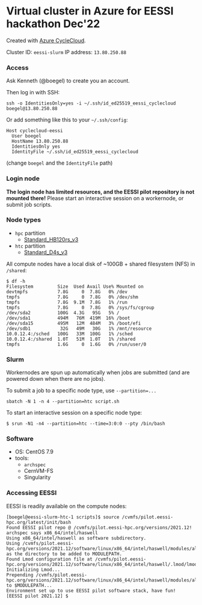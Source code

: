 # Virtual cluster in Azure for EESSI hackathon Dec'22

Created with [Azure CycleCloud](https://learn.microsoft.com/en-us/azure/cyclecloud/overview).

Cluster ID: ``eessi-slurm``
IP address: ``13.80.250.88``

### Access

Ask Kenneth (@boegel) to create you an account.

Then log in with SSH:

```
ssh -o IdentitiesOnly=yes -i ~/.ssh/id_ed25519_eessi_cyclecloud boegel@13.80.250.88
```

Or add something like this to your ``~/.ssh/config``:

```
Host cyclecloud-eessi
  User boegel
  HostName 13.80.250.88
  IdentitiesOnly yes
  IdentityFile ~/.ssh/id_ed25519_eessi_cyclecloud
```

(change `boegel` and the `IdentityFile` path)

### Login node

**The login node has limited resources, and the EESSI pilot repository is not mounted there!**
Please start an interactive session on a workernode, or submit job scripts.

### Node types

* ``hpc`` partition
  * [Standard_HB120rs_v3](https://learn.microsoft.com/en-us/azure/virtual-machines/workloads/hpc/hbv3-series-overview)
* ``htc`` partition
  * [Standard_D4s_v3](https://learn.microsoft.com/en-us/azure/virtual-machines/dv3-dsv3-series#dsv3-series)

All compute nodes have a local disk of ~100GB + shared filesystem (NFS) in ``/shared``:

```
$ df -h
Filesystem         Size  Used Avail Use% Mounted on
devtmpfs           7.8G     0  7.8G   0% /dev
tmpfs              7.8G     0  7.8G   0% /dev/shm
tmpfs              7.8G  9.1M  7.8G   1% /run
tmpfs              7.8G     0  7.8G   0% /sys/fs/cgroup
/dev/sda2          100G  4.3G   95G   5% /
/dev/sda1          494M   76M  419M  16% /boot
/dev/sda15         495M   12M  484M   3% /boot/efi
/dev/sdb1           32G   49M   30G   1% /mnt/resource
10.0.12.4:/sched   100G   33M  100G   1% /sched
10.0.12.4:/shared  1.0T   51M  1.0T   1% /shared
tmpfs              1.6G     0  1.6G   0% /run/user/0
```

### Slurm

Workernodes are spun up automatically when jobs are submitted (and are powered down when there are no jobs).

To submit a job to a specific node type, use ``--partition=...``

```
sbatch -N 1 -n 4 --partition=htc script.sh
```

To start an interactive session on a specific node type:

```
$ srun -N1 -n4 --partition=htc --time=3:0:0 --pty /bin/bash
```

### Software

* OS: CentOS 7.9
* tools:
  * ``archspec``
  * CernVM-FS
  * Singularity

### Accessing EESSI

EESSI is readily available on the compute nodes:

```shell
[boegel@eessi-slurm-htc-1 scripts]$ source /cvmfs/pilot.eessi-hpc.org/latest/init/bash
Found EESSI pilot repo @ /cvmfs/pilot.eessi-hpc.org/versions/2021.12!
archspec says x86_64/intel/haswell
Using x86_64/intel/haswell as software subdirectory.
Using /cvmfs/pilot.eessi-hpc.org/versions/2021.12/software/linux/x86_64/intel/haswell/modules/all as the directory to be added to MODULEPATH.
Found Lmod configuration file at /cvmfs/pilot.eessi-hpc.org/versions/2021.12/software/linux/x86_64/intel/haswell/.lmod/lmodrc.lua
Initializing Lmod...
Prepending /cvmfs/pilot.eessi-hpc.org/versions/2021.12/software/linux/x86_64/intel/haswell/modules/all to $MODULEPATH...
Environment set up to use EESSI pilot software stack, have fun!
[EESSI pilot 2021.12] $
```

